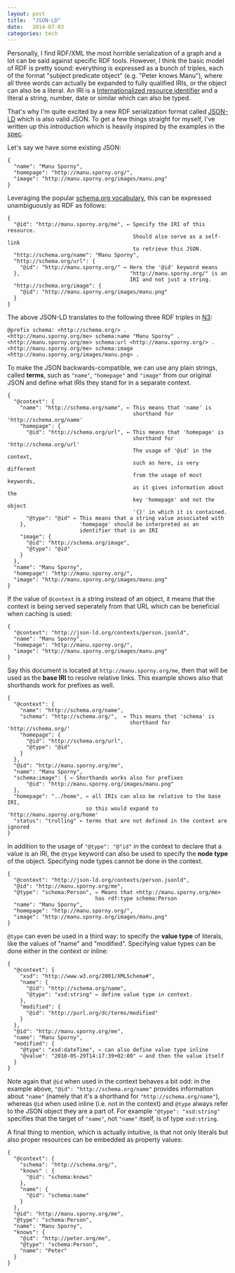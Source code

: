 ```yaml
---
layout: post
title:  "JSON-LD"
date:   2014-07-03
categories: tech
---
```


Personally, I find RDF/XML the most horrible serialization of a graph and a lot can be said against specific RDF tools. However, I think the basic model of RDF is pretty sound: everything is expressed as a bunch of triples, each of the format "subject predicate object" (e.g. "Peter knows Manu"), where all three words can actually be expanded to fully qualified IRIs, or the object can also be a literal. An IRI is a [Internationalized resource identifier](http://en.wikipedia.org/wiki/Internationalized_resource_identifier) and a literal a string, number, date or similar which can also be typed.

That's why I'm quite excited by a new RDF serialization format called [JSON-LD](http://json-ld.org/) which is also valid JSON. To get a few things straight for myself, I've written up this introduction which is heavily inspired by the examples in the [spec](http://www.w3.org/TR/json-ld/).

Let's say we have some existing JSON:

    {
      "name": "Manu Sporny",
      "homepage": "http://manu.sporny.org/",
      "image": "http://manu.sporny.org/images/manu.png"
    }

Leveraging the popular [schema.org vocabulary](http://schema.org/), this can be expressed unambiguously as RDF as follows:

    {
      "@id": "http://manu.sporny.org/me", ← Specify the IRI of this resource.
                                            Should also serve as a self-link
                                            to retrieve this JSON.
      "http://schema.org/name": "Manu Sporny",
      "http://schema.org/url": {
        "@id": "http://manu.sporny.org/" ← Here the '@id' keyword means
      },                                   "http://manu.sporny.org/" is an
                                           IRI and not just a string.
      "http://schema.org/image": {
        "@id": "http://manu.sporny.org/images/manu.png"
      }
    }

The above JSON-LD translates to the following three RDF triples in [N3](http://www.w3.org/2000/10/swap/Primer):

    @prefix schema: <http://schema.org/> .
    <http://manu.sporny.org/me> schema:name "Manu Sporny" .
    <http://manu.sporny.org/me> schema:url <http://manu.sporny.org/> .
    <http://manu.sporny.org/me> schema:image <http://manu.sporny.org/images/manu.png> .

To make the JSON backwards-compatible, we can use any plain strings, called **terms**, such as `"name"`, `"homepage"` and `"image"` from our original JSON and define what IRIs they stand for in a separate context.

    {
      "@context": {
        "name": "http://schema.org/name", ← This means that 'name' is
                                            shorthand for 'http://schema.org/name'
        "homepage": {
          "@id": "http://schema.org/url", ← This means that 'homepage' is
                                            shorthand for 'http://schema.org/url'
                                            The usage of '@id' in the context,
                                            such as here, is very different
                                            from the usage of most keywords,
                                            as it gives information about the
                                            key 'homepage' and not the object
                                            '{}' in which it is contained.
          "@type": "@id" ← This means that a string value associated with
        },                 'homepage' should be interpreted as an
                           identifier that is an IRI 
        "image": {
          "@id": "http://schema.org/image",
          "@type": "@id"
        }
      },
      "name": "Manu Sporny",
      "homepage": "http://manu.sporny.org/",
      "image": "http://manu.sporny.org/images/manu.png"
    }

If the value of `@context` is a string instead of an object, it means that the context is being served seperately from that URL which can be beneficial when caching is used:

    {
      "@context": "http://json-ld.org/contexts/person.jsonld",
      "name": "Manu Sporny",
      "homepage": "http://manu.sporny.org/",
      "image": "http://manu.sporny.org/images/manu.png"
    }

Say this document is located at `http://manu.sporny.org/me`, then that will be used as the **base IRI** to resolve relative links. This example shows also that shorthands work for prefixes as well.

    {
      "@context": {
        "name": "http://schema.org/name",
        "schema": "http://schema.org/",  ← This means that 'schema' is
                                           shorthand for 'http://schema.org/'
        "homepage": {
          "@id": "http://schema.org/url",
          "@type": "@id"
        }
      },
      "@id": "http://manu.sporny.org/me",
      "name": "Manu Sporny",
      "schema:image": { ← Shorthands works also for prefixes
          "@id": "http://manu.sporny.org/images/manu.png"
      },
      "homepage": "../home", ← all IRIs can also be relative to the base IRI,
                             so this would expand to 'http://manu.sporny.org/home'
      "status": "trolling" ← terms that are not defined in the context are ignored
    }

In addition to the usage of `"@type": "@"id"` in the context to declare that a value is an IRI, the `@type` keyword can also be used to specify the **node type** of the object. Specifying node types cannot be done in the context.

    {
      "@context": "http://json-ld.org/contexts/person.jsonld",
      "@id": "http://manu.sporny.org/me",
      "@type": "schema:Person", ← Means that <http://manu.sporny.org/me>
                                has rdf:type schema:Person
      "name": "Manu Sporny",
      "homepage": "http://manu.sporny.org/",
      "image": "http://manu.sporny.org/images/manu.png"
    }

`@type` can even be used in a third way: to specify the **value type** of literals, like the values of "name" and "modified". Specifying value types can be done either in the context or inline:

    {
      "@context": {
        "xsd": "http://www.w3.org/2001/XMLSchema#",
        "name": {
          "@id": "http://schema.org/name",
          "@type": "xsd:string" ← define value type in context.
        },
        "modified": {
          "@id": "http://purl.org/dc/terms/modified"
        }
      },
      "@id": "http://manu.sporny.org/me",
      "name": "Manu Sporny",
      "modified": {
        "@type": "xsd:dateTime", ← can also define value type inline
        "@value": "2010-05-29T14:17:39+02:00" ← and then the value itself
      }
    }

Note again that `@id` when used in the context behaves a bit odd: in the example above, `"@id": "http://schema.org/name"` provides information about `"name"` (namely that it's a shorthand for `"http://schema.org/name"`), whereas `@id` when used inline (i.e. not in the context) and `@type` always refer to the JSON object they are a part of. For example `"@type": "xsd:string"` specifies that the target of `"name"`, not `"name"` itself, is of type `xsd:string`.

A final thing to mention, which is actually intuitive, is that not only literals but also proper resources can be embedded as property values:

    {
      "@context": {
        "schema": "http://schema.org/",
        "knows" : {
          "@id": "schema:knows"
        },
        "name": {
          "@id": "schema:name"
        }
      },
      "@id": "http://manu.sporny.org/me",
      "@type": "schema:Person",
      "name": "Manu Sporny",
      "knows": {
        "@id": "http://peter.org/me",
        "@type": "schema:Person",
        "name": "Peter"
      }
    }
